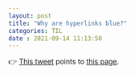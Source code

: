```yaml
---
layout: post
title: "Why are hyperlinks blue?" 
categories: TIL
date : 2021-09-14 11:13:50
---
```


👉 [This tweet](https://twitter.com/firefox/status/1437477757282258949) points to [this page](https://blog.mozilla.org/en/internet-culture/deep-dives/why-are-hyperlinks-blue/). 
